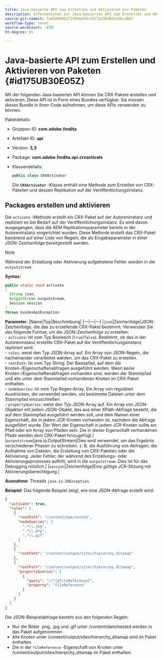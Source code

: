 ```yaml
---
title: Java-basierte API zum Erstellen und Aktivieren von Paketen
description: Informationen zur Java-basierten API zum Erstellen und Aktivieren von Paketen
source-git-commit: fad5049962f258bbe59c7d172436d82b3d6cd68f
workflow-type: tm+mt
source-wordcount: '470'
ht-degree: 0%

---
```



# Java-basierte API zum Erstellen und Aktivieren von Paketen {#id175UB30E05Z}

Mit der folgenden Java-basierten API können Sie CRX-Pakete erstellen und aktivieren. Diese API ist in Form eines Bundles verfügbar. Sie müssen dieses Bundle in Ihren Code aufnehmen, um diese APIs verwenden zu können.

Paketdetails:

- Gruppen-ID: **com.adobe.fmdita**

- Artefakt-ID: **api**

- Version: **3,3**

- Package: **com.adobe.fmdita.api.crxactivate**

- Klassendetails:

  ```JAVA
  public class CRXActivator
  ```

  Die **`CRXActivator`** -Klasse enthält eine Methode zum Erstellen von CRX-Paketen und dessen Replikation auf der Veröffentlichungsinstanz.


## Packages erstellen und aktivieren

Die `activate` -Methode erstellt ein CRX-Paket auf der Autoreninstanz und repliziert es bei Bedarf auf der Veröffentlichungsinstanz. Es wird davon ausgegangen, dass die AEM Replikationsparameter bereits in der Autoreninstanz eingerichtet wurden. Diese Methode erstellt das CRX-Paket basierend auf einer Liste von Regeln, die als Eingabeparameter in einer JSON-Zeichenfolge bereitgestellt werden.
>[!NOTE]
>
> Während der Erstellung oder Aktivierung aufgetretene Fehler werden in die `outputstream`.

**Syntax**:

```JAVA
public static void activate
(
  String json, 
  OutputStream outputstream, 
  Session session
) 
throws GuidesApiException
```

**Parameter**: |Name|Typ|Beschreibung| |—|—|—| |`json`|Zeichenfolge|JSON-Zeichenfolge, die das zu erstellende CRX-Paket bestimmt. Verwenden Sie das folgende Format, um die JSON-Zeichenfolge zu erstellen: <br>- `activate`: Ist vom Typ Boolesch \(`true`/`false`\). Bestimmt, ob das in der Autoreninstanz erstellte CRX-Paket auf die Veröffentlichungsinstanz repliziert wird. <br> - `rules`: weist den Typ JSON-Array auf. Ein Array von JSON-Regeln, die nacheinander verarbeitet werden, um das CRX-Paket zu erstellen. <br> - `rootPath`: Ist vom Typ String. Der Basispfad, auf dem die Knoten-/Eigenschaftenabfragen ausgeführt werden. Wenn keine Knoten-/Eigenschaftenabfragen vorhanden sind, werden der Stammpfad und alle unter dem Stammpfad vorhandenen Knoten im CRX-Paket enthalten. <br> - `nodeQueries`: ist vom Typ Regex-Array. Ein Array von regulären Ausdrücken, die verwendet werden, um bestimmte Dateien unter dem Stammpfad einzuschließen. <br> - `propertyQueries`: weist den Typ JSON-Array auf. Ein Array von JSON-Objekten mit jedem JSON-Objekt, das aus einer XPath-Abfrage besteht, die auf dem Stammpfad ausgeführt werden soll, und dem Namen einer Eigenschaft, die in jedem JCR-Knoten vorhanden ist, nachdem die Abfrage ausgeführt wurde. Der Wert der Eigenschaft in jedem JCR-Knoten sollte ein Pfad oder ein Array von Pfaden sein. Die in dieser Eigenschaft vorhandenen Pfade werden dem CRX-Paket hinzugefügt.| |`outputstream`|java.io.OutputStream|Dies wird verwendet, um das Ergebnis verschiedener Phasen zu schreiben, z. B. die Ausführung von Abfragen, die Aufnahme von Dateien, die Erstellung von CRX-Paketen oder die Aktivierung. Jeder Fehler, der während des Erstellungs- oder Aktivierungsprozesses auftritt, wird in die `outputstream`. Dies ist für das Debugging nützlich.| |`session`|Zeichenfolge|Eine gültige JCR-Sitzung mit Aktivierungsberechtigung.|

**Ausnahme**: Threads ``java.io.IOException``.

**Beispiel**: Das folgende Beispiel zeigt, wie eine JSON-Abfrage erstellt wird:

```JSON
{
  "activate": true,
  "rules": [
    {
      "rootPath": "/content/dam/nested",
      "nodeQueries": [
        ".*\\.jpg",
        ".*\\.png",
        ".*\\.gif"        
      ]
    },
    {
      "rootPath": "/content/output/sites/hierarchy_ditamap"
    },
    {
      "rootPath": "/content/output/sites/hierarchy_ditamap",
      "propertyQueries": [
        {
          "query": "//*[@fileReference]",
          "property": "fileReference"
        }
      ]
    }
  ]
}
```

Die JSON-Beispielabfrage besteht aus den folgenden Regeln:

- Nur die Bilder .png, .jpg und .gif unter /content/dam/nested werden in das Paket aufgenommen.
- Alle Knoten unter /content/output/sites/hierarchy\_ditamap sind im Paket enthalten.
- Die in der `fileReference` -Eigenschaft von Knoten unter /content/output/sites/hierarchy\_ditamap im Paket enthalten.

